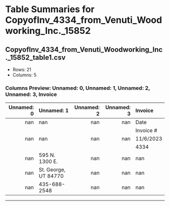 # Table Summaries for CopyofInv_4334_from_Venuti_Woodworking_Inc._15852

## CopyofInv_4334_from_Venuti_Woodworking_Inc._15852_table1.csv
- Rows: 21
- Columns: 5
### Columns Preview: Unnamed: 0, Unnamed: 1, Unnamed: 2, Unnamed: 3, Invoice

|   Unnamed: 0 | Unnamed: 1           |   Unnamed: 2 |   Unnamed: 3 | Invoice   |
|-------------:|:---------------------|-------------:|-------------:|:----------|
|          nan | nan                  |          nan |          nan | Date      |
|              |                      |              |              | Invoice # |
|          nan | nan                  |          nan |          nan | 11/6/2023 |
|              |                      |              |              | 4334      |
|          nan | 595 N. 1300 E.       |          nan |          nan | nan       |
|          nan | St. George, UT 84770 |          nan |          nan | nan       |
|          nan | 435-688-2548         |          nan |          nan | nan       |

---